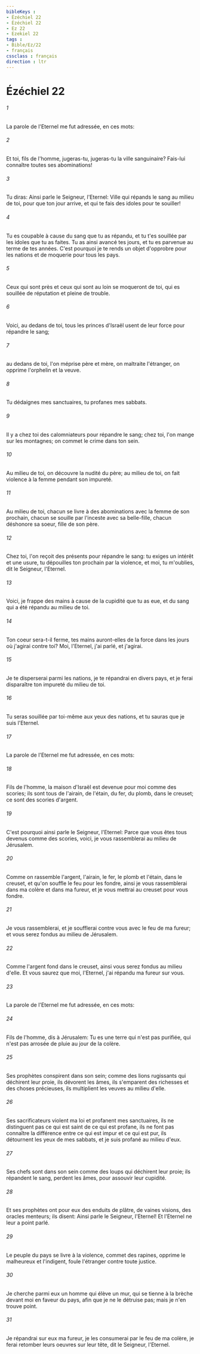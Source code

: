 ```yaml
---
bibleKeys : 
- Ézéchiel 22
- Ézéchiel 22
- Ez 22
- Ezekiel 22
tags : 
- Bible/Ez/22
- français
cssclass : français
direction : ltr
---
```


# Ézéchiel 22

###### 1
La parole de l'Eternel me fut adressée, en ces mots:
###### 2
Et toi, fils de l'homme, jugeras-tu, jugeras-tu la ville sanguinaire? Fais-lui connaître toutes ses abominations!
###### 3
Tu diras: Ainsi parle le Seigneur, l'Eternel: Ville qui répands le sang au milieu de toi, pour que ton jour arrive, et qui te fais des idoles pour te souiller!
###### 4
Tu es coupable à cause du sang que tu as répandu, et tu t'es souillée par les idoles que tu as faites. Tu as ainsi avancé tes jours, et tu es parvenue au terme de tes années. C'est pourquoi je te rends un objet d'opprobre pour les nations et de moquerie pour tous les pays.
###### 5
Ceux qui sont près et ceux qui sont au loin se moqueront de toi, qui es souillée de réputation et pleine de trouble.
###### 6
Voici, au dedans de toi, tous les princes d'Israël usent de leur force pour répandre le sang;
###### 7
au dedans de toi, l'on méprise père et mère, on maltraite l'étranger, on opprime l'orphelin et la veuve.
###### 8
Tu dédaignes mes sanctuaires, tu profanes mes sabbats.
###### 9
Il y a chez toi des calomniateurs pour répandre le sang; chez toi, l'on mange sur les montagnes; on commet le crime dans ton sein.
###### 10
Au milieu de toi, on découvre la nudité du père; au milieu de toi, on fait violence à la femme pendant son impureté.
###### 11
Au milieu de toi, chacun se livre à des abominations avec la femme de son prochain, chacun se souille par l'inceste avec sa belle-fille, chacun déshonore sa soeur, fille de son père.
###### 12
Chez toi, l'on reçoit des présents pour répandre le sang: tu exiges un intérêt et une usure, tu dépouilles ton prochain par la violence, et moi, tu m'oublies, dit le Seigneur, l'Eternel.
###### 13
Voici, je frappe des mains à cause de la cupidité que tu as eue, et du sang qui a été répandu au milieu de toi.
###### 14
Ton coeur sera-t-il ferme, tes mains auront-elles de la force dans les jours où j'agirai contre toi? Moi, l'Eternel, j'ai parlé, et j'agirai.
###### 15
Je te disperserai parmi les nations, je te répandrai en divers pays, et je ferai disparaître ton impureté du milieu de toi.
###### 16
Tu seras souillée par toi-même aux yeux des nations, et tu sauras que je suis l'Eternel.
###### 17
La parole de l'Eternel me fut adressée, en ces mots:
###### 18
Fils de l'homme, la maison d'Israël est devenue pour moi comme des scories; ils sont tous de l'airain, de l'étain, du fer, du plomb, dans le creuset; ce sont des scories d'argent.
###### 19
C'est pourquoi ainsi parle le Seigneur, l'Eternel: Parce que vous êtes tous devenus comme des scories, voici, je vous rassemblerai au milieu de Jérusalem.
###### 20
Comme on rassemble l'argent, l'airain, le fer, le plomb et l'étain, dans le creuset, et qu'on souffle le feu pour les fondre, ainsi je vous rassemblerai dans ma colère et dans ma fureur, et je vous mettrai au creuset pour vous fondre.
###### 21
Je vous rassemblerai, et je soufflerai contre vous avec le feu de ma fureur; et vous serez fondus au milieu de Jérusalem.
###### 22
Comme l'argent fond dans le creuset, ainsi vous serez fondus au milieu d'elle. Et vous saurez que moi, l'Eternel, j'ai répandu ma fureur sur vous.
###### 23
La parole de l'Eternel me fut adressée, en ces mots:
###### 24
Fils de l'homme, dis à Jérusalem: Tu es une terre qui n'est pas purifiée, qui n'est pas arrosée de pluie au jour de la colère.
###### 25
Ses prophètes conspirent dans son sein; comme des lions rugissants qui déchirent leur proie, ils dévorent les âmes, ils s'emparent des richesses et des choses précieuses, ils multiplient les veuves au milieu d'elle.
###### 26
Ses sacrificateurs violent ma loi et profanent mes sanctuaires, ils ne distinguent pas ce qui est saint de ce qui est profane, ils ne font pas connaître la différence entre ce qui est impur et ce qui est pur, ils détournent les yeux de mes sabbats, et je suis profané au milieu d'eux.
###### 27
Ses chefs sont dans son sein comme des loups qui déchirent leur proie; ils répandent le sang, perdent les âmes, pour assouvir leur cupidité.
###### 28
Et ses prophètes ont pour eux des enduits de plâtre, de vaines visions, des oracles menteurs; ils disent: Ainsi parle le Seigneur, l'Eternel! Et l'Eternel ne leur a point parlé.
###### 29
Le peuple du pays se livre à la violence, commet des rapines, opprime le malheureux et l'indigent, foule l'étranger contre toute justice.
###### 30
Je cherche parmi eux un homme qui élève un mur, qui se tienne à la brèche devant moi en faveur du pays, afin que je ne le détruise pas; mais je n'en trouve point.
###### 31
Je répandrai sur eux ma fureur, je les consumerai par le feu de ma colère, je ferai retomber leurs oeuvres sur leur tête, dit le Seigneur, l'Eternel.
